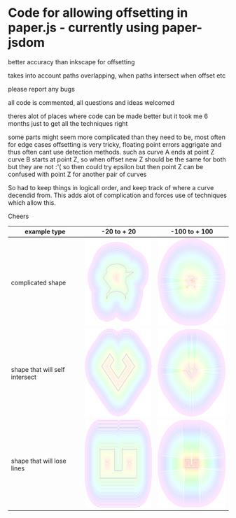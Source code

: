 
# Code for allowing offsetting in paper.js - currently using paper-jsdom

better accuracy than inkscape for offsetting

takes into account paths overlapping, when paths intersect when offset etc

please report any bugs

all code is commented, all questions and ideas welcomed

theres alot of places where code can be made better but it took me 6 months just to get all the techniques right

some parts might seem more complicated than they need to be, most often for edge cases
offsetting is very tricky, floating point errors aggrigate and thus often cant use detection methods.
such as curve A ends at point Z curve B starts at point Z, so when offset new Z should be the same for both
but they are not :'( so then could try epsilon but then point Z can be confused with point Z for another pair of curves

So had to keep things in logicall order, and keep track of where a curve decendid from. This adds alot of complication and forces use
of techniques which allow this.

Cheers

example type | -20 to + 20  | -100 to + 100
------------ | -------------|--------------
complicated shape | <img src="/example1-10.svg" width="200" height="200" />|<img src="/example1-100.svg" width="200" height="200" />
shape that will self intersect | <img src="/example2-10.svg" width="200" height="200" />|<img src="/example2-100.svg" width="200" height="200" />
shape that will lose lines | <img src="/example3-10.svg" width="200" height="200" />|<img src="/example3-100.svg" width="200" height="200" />
